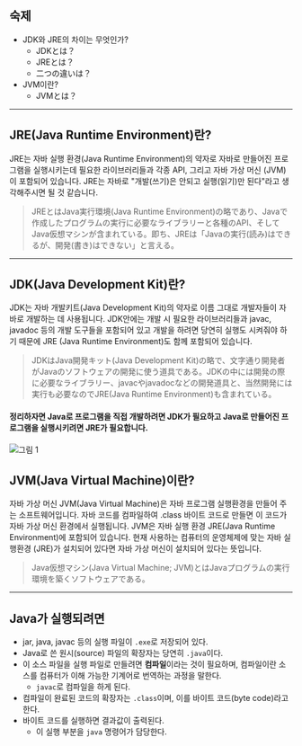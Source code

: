 ## 숙제
- JDK와 JRE의 차이는 무엇인가?
    - JDKとは？
    - JREとは？
    - 二つの違いは？
- JVM이란?
    - JVMとは？

---

## JRE(Java Runtime Environment)란?

JRE는 자바 실행 환경(Java Runtime Environment)의 약자로 자바로 만들어진 프로그램을 실행시키는데 필요한 라이브러리들과 각종 API, 그리고 자바 가상 머신 (JVM)이 포함되어 있습니다. JRE는 자바로 "개발(쓰기)은 안되고 실행(읽기)만 된다"라고 생각해주시면 될 것 같습니다.

> JREとはJava実行環境(Java Runtime Environment)の略であり、Javaで作成したプログラムの実行に必要なライブラリーと各種のAPI、そしてJava仮想マシンが含まれている。即ち、JREは「Javaの実行(読み)はできるが、開発(書き)はできない」と言える。

---

## JDK(Java Development Kit)란?

JDK는 자바 개발키트(Java Development Kit)의 약자로 이름 그대로 개발자들이 자바로 개발하는 데 사용됩니다. JDK안에는 개발 시 필요한 라이브러리들과 javac, javadoc 등의 개발 도구들을 포함되어 있고 개발을 하려면 당연히 실행도 시켜줘야 하기 때문에 JRE (Java Runtime Environment)도 함께 포함되어 있습니다.

> JDKはJava開発キット(Java Development Kit)の略で、文字通り開発者がJavaのソフトウェアの開発に使う道具である。JDKの中には開発の際に必要なライブラリー、javacやjavadocなどの開発道具と、当然開発には実行も必要なのでJRE(Java Runtime Environment)も含まれている。


#### 정리하자면 Java로 프로그램을 직접 개발하려면 JDK가 필요하고 Java로 만들어진 프로그램을 실행시키려면 JRE가 필요합니다.

![그림 1](https://blog.kakaocdn.net/dn/dYZ5zo/btruAiSxZGI/u1gxIOHNtkVV9KtNVl3knk/img.png)

## JVM(Java Virtual Machine)이란?

자바 가상 머신 JVM(Java Virtual Machine)은 자바 프로그램 실행환경을 만들어 주는 소프트웨어입니다. 자바 코드를 컴파일하여 .class 바이트 코드로 만들면 이 코드가 자바 가상 머신 환경에서 실행됩니다. JVM은 자바 실행 환경 JRE(Java Runtime Environment)에 포함되어 있습니다. 현재 사용하는 컴퓨터의 운영체제에 맞는 자바 실행환경 (JRE)가 설치되어 있다면 자바 가상 머신이 설치되어 있다는 뜻입니다.

> Java仮想マシン(Java Virtual Machine; JVM)とはJavaプログラムの実行環境を築くソフトウェアである。

---

## Java가 실행되려면

- jar, java, javac 등의 실행 파일이 `.exe`로 저장되어 있다.
- Java로 쓴 원시(source) 파일의 확장자는 당연히 `.java`이다.
- 이 소스 파일을 실행 파일로 만들려면 **컴파일**이라는 것이 필요하며, 컴파일이란 소스를 컴퓨터가 이해 가능한 기계어로 번역하는 과정을 말한다.
    - `javac`로 컴파일을 하게 된다.
- 컴파일이 완료된 코드의 확장자는 `.class`이며, 이를 바이트 코드(byte code)라고 한다.
- 바이트 코드를 실행하면 결과값이 출력된다.
    - 이 실행 부분을 `java` 명령어가 담당한다.